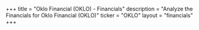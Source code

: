 +++
title = "Oklo Financial (OKLO) - Financials"
description = "Analyze the Financials for Oklo Financial (OKLO)"
ticker = "OKLO"
layout = "financials"
+++

